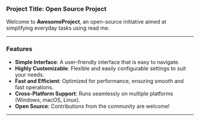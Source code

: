 ### Project Title: **Open Source Project**

Welcome to **AwesomeProject**, an open-source initiative aimed at simplifying everyday tasks using read me. 

---

### Features

- **Simple Interface**: A user-friendly interface that is easy to navigate.
- **Highly Customizable**: Flexible and easily configurable settings to suit your needs.
- **Fast and Efficient**: Optimized for performance, ensuring smooth and fast operations.
- **Cross-Platform Support**: Runs seamlessly on multiple platforms (Windows, macOS, Linux).
- **Open Source**: Contributions from the community are welcome!

---
